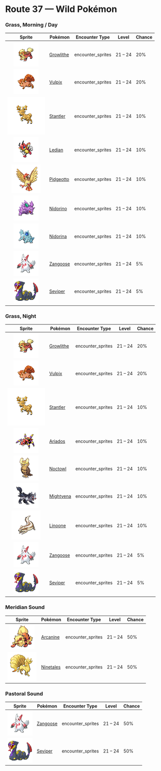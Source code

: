 # Route 37 — Wild Pokémon

### Grass, Morning / Day

| Sprite | Pokémon | Encounter Type | Level | Chance |
|:------:|---------|:--------------:|-------|--------|
| ![Growlithe](../../assets/sprites/growlithe/front.gif "Growlithe: Extremely loyal, it will fearlessly bark at any opponent to protect its own Trainer from harm.") | [Growlithe](../../pokemon/growlithe.md) | encounter_sprites| 21 – 24 | 20% |
| ![Vulpix](../../assets/sprites/vulpix/front.gif "Vulpix: If it is attacked by an enemy that is stronger than itself, it feigns injury to fool the enemy and escapes.") | [Vulpix](../../pokemon/vulpix.md) | encounter_sprites| 21 – 24 | 20% |
| ![Stantler](../../assets/sprites/stantler/front.gif "Stantler: Those who stare at its antlers will gradually lose control of their senses and be unable to stand.") | [Stantler](../../pokemon/stantler.md) | encounter_sprites| 21 – 24 | 10% |
| ![Ledian](../../assets/sprites/ledian/front.gif "Ledian: The spot patterns on its back grow larger or smaller depending on the number of stars in the night sky.") | [Ledian](../../pokemon/ledian.md) | encounter_sprites| 21 – 24 | 10% |
| ![Pidgeotto](../../assets/sprites/pidgeotto/front.gif "Pidgeotto: It renders its prey immobile using  well-developed claws, then carries the prey more than 60 miles to its nest.") | [Pidgeotto](../../pokemon/pidgeotto.md) | encounter_sprites| 21 – 24 | 10% |
| ![Nidorino](../../assets/sprites/nidorino/front.gif "Nidorino: Quick to anger, it stabs enemies with its horn to inject a powerful poison when it becomes agitated.") | [Nidorino](../../pokemon/nidorino.md) | encounter_sprites| 21 – 24 | 10% |
| ![Nidorina](../../assets/sprites/nidorina/front.gif "Nidorina: It has a calm and caring nature. Because its horn grows slowly, it prefers not to fight.") | [Nidorina](../../pokemon/nidorina.md) | encounter_sprites| 21 – 24 | 10% |
| ![Zangoose](../../assets/sprites/zangoose/front.gif "Zangoose: Its fur would all stand on end if it smelled a SEVIPER nearby. Its sharp claws tear up its foes.") | [Zangoose](../../pokemon/zangoose.md) | encounter_sprites| 21 – 24 | 5% |
| ![Seviper](../../assets/sprites/seviper/front.gif "Seviper: In battle, it uses its bladed tail to counter any ZANGOOSE. It secretes a deadly venom in its tail.") | [Seviper](../../pokemon/seviper.md) | encounter_sprites| 21 – 24 | 5% |

### Grass, Night

| Sprite | Pokémon | Encounter Type | Level | Chance |
|:------:|---------|:--------------:|-------|--------|
| ![Growlithe](../../assets/sprites/growlithe/front.gif "Growlithe: Extremely loyal, it will fearlessly bark at any opponent to protect its own Trainer from harm.") | [Growlithe](../../pokemon/growlithe.md) | encounter_sprites| 21 – 24 | 20% |
| ![Vulpix](../../assets/sprites/vulpix/front.gif "Vulpix: If it is attacked by an enemy that is stronger than itself, it feigns injury to fool the enemy and escapes.") | [Vulpix](../../pokemon/vulpix.md) | encounter_sprites| 21 – 24 | 20% |
| ![Stantler](../../assets/sprites/stantler/front.gif "Stantler: Those who stare at its antlers will gradually lose control of their senses and be unable to stand.") | [Stantler](../../pokemon/stantler.md) | encounter_sprites| 21 – 24 | 10% |
| ![Ariados](../../assets/sprites/ariados/front.gif "Ariados: A single strand of a special string is endlessly spun out of its rear. The string leads back to its nest.") | [Ariados](../../pokemon/ariados.md) | encounter_sprites| 21 – 24 | 10% |
| ![Noctowl](../../assets/sprites/noctowl/front.gif "Noctowl: When it needs to think, it rotates its head 180 degrees to sharpen its intellectual power.") | [Noctowl](../../pokemon/noctowl.md) | encounter_sprites| 21 – 24 | 10% |
| ![Mightyena](../../assets/sprites/mightyena/front.gif "Mightyena: It chases down prey in a pack of around ten. They defeat foes with perfectly coordinated teamwork.") | [Mightyena](../../pokemon/mightyena.md) | encounter_sprites| 21 – 24 | 10% |
| ![Linoone](../../assets/sprites/linoone/front.gif "Linoone: When running in a straight line, it can easily top 60 miles an hour. It has a tough time with curved roads.") | [Linoone](../../pokemon/linoone.md) | encounter_sprites| 21 – 24 | 10% |
| ![Zangoose](../../assets/sprites/zangoose/front.gif "Zangoose: Its fur would all stand on end if it smelled a SEVIPER nearby. Its sharp claws tear up its foes.") | [Zangoose](../../pokemon/zangoose.md) | encounter_sprites| 21 – 24 | 5% |
| ![Seviper](../../assets/sprites/seviper/front.gif "Seviper: In battle, it uses its bladed tail to counter any ZANGOOSE. It secretes a deadly venom in its tail.") | [Seviper](../../pokemon/seviper.md) | encounter_sprites| 21 – 24 | 5% |

### Meridian Sound

| Sprite | Pokémon | Encounter Type | Level | Chance |
|:------:|---------|:--------------:|-------|--------|
| ![Arcanine](../../assets/sprites/arcanine/front.gif "Arcanine: Its magnificent bark conveys a sense of majesty. Anyone hearing it can’t help but grovel before it.") | [Arcanine](../../pokemon/arcanine.md) | encounter_sprites| 21 – 24 | 50% |
| ![Ninetales](../../assets/sprites/ninetales/front.gif "Ninetales: Its nine beautiful tails are filled with a wondrous energy that could keep it alive for 1,000 years.") | [Ninetales](../../pokemon/ninetales.md) | encounter_sprites| 21 – 24 | 50% |

### Pastoral Sound

| Sprite | Pokémon | Encounter Type | Level | Chance |
|:------:|---------|:--------------:|-------|--------|
| ![Zangoose](../../assets/sprites/zangoose/front.gif "Zangoose: Its fur would all stand on end if it smelled a SEVIPER nearby. Its sharp claws tear up its foes.") | [Zangoose](../../pokemon/zangoose.md) | encounter_sprites| 21 – 24 | 50% |
| ![Seviper](../../assets/sprites/seviper/front.gif "Seviper: In battle, it uses its bladed tail to counter any ZANGOOSE. It secretes a deadly venom in its tail.") | [Seviper](../../pokemon/seviper.md) | encounter_sprites| 21 – 24 | 50% |

